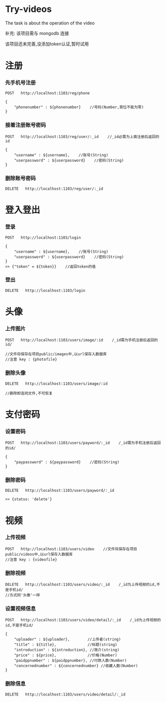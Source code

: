 # Try-videos
The task is about the operation of the video

补充:
该项目需与 mongodb 连接
>
该项目还未完善,没添加token认证,暂时试用
# 注册
### 先手机号注册
    POST   http://localhost:1103/reg/phone
>
    {
        "phonenumber" : ${phonenumber}    //号码(Number,首位不能为零)
    }
### 接着注册账号密码
    POST   http://localhost:1103/reg/user/:_id    //_id必需为上面注册后返回的id
>
    {
        "username" : ${username},    //账号(String)
        "userpassword" : ${userpassword}    //密码(String)
    }
### 删除账号密码
    DELETE   http://localhost:1103/reg/user/:_id

# 登入登出
### 登录
    POST   http://localhost:1103/login
>
    {
        "username" : ${username},    //账号(String)
        "userpassword" : ${userpassword}    //密码(String)
    }
    >> {"token" = ${token}}    //返回token的值
### 登出
    DELETE   http://localhost:1103/login

# 头像
### 上传图片
    POST   http://localhost:1103/users/image/:id    /_id需为手机注册后返回的id/
    
    //文件将保存在项目public/images中,以url保存入数据库
    //注意 key : {photofile}
### 删除头像
    DELETE   http://localhost:1103/users/image/:id
    
    //删除即连同文件,不可恢复

# 支付密码
### 设置密码
    POST   http://localhost:1103/users/payword/:_id    /_id需为手机注册后返回的id/
>
    {
        "paypassword" : ${paypassword}    //密码(String)
    }
### 删除密码
    DELETE   http://localhost:1103/users/payword/:_id
    
    >> {status: 'delete'}

# 视频
### 上传视频
    POST   http://localhost:1103/users/video    //文件将保存在项目public/videos中,以url保存入数据库
    //注意 key : {videofile} 
### 删除视频
    DELETE   http://localhost:1103/users/video/:_id    /_id为上传视频的id,不是手机id/
    //方式同'头像'一样
    
### 设置视频信息
    POST   http://localhost:1103/users/video/detail/:_id    /_id为上传视频的id,不是手机id/
>
    {
        "uploader" : ${uploader},        //上传者(string)
        "title" : ${title},              //标题(string)
        "introduction" : ${introduction}, //简介(string)
        "price" : ${price},              //价格(Number)
        "paidppnumber" : ${paidppnumber}, //付款人数(Number)
        "concernednumber" : ${concernednumber} //收藏人数(Number)
    }
### 删除信息
    DELETE   http://localhost:1103/users/video/detail/:_id
